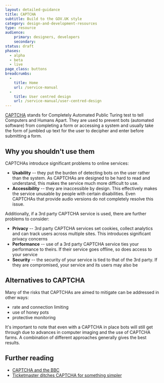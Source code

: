 ```yaml
---
layout: detailed-guidance
title: CAPTCHA
subtitle: Build to the GOV.UK style
category: design-and-development-resources
type: resource
audience:
    primary: designers, developers
    secondary:
status: draft
phases:
  - alpha
  - beta
  - live
page_class: buttons
breadcrumbs:
  -
    title: Home
    url: /service-manual
  -
    title: User centred design
    url: /service-manual/user-centred-design
---
```


[CAPTCHA](https://en.wikipedia.org/wiki/CAPTCHA) stands for Completely Automated Public Turing test to tell Computers and Humans Apart. They are used to prevent bots (automated software) from completing a form or accessing a system and usually take the form of jumbled up text for the user to decipher and enter before submitting a form.

## Why you shouldn't use them

CAPTCHAs introduce significant problems to online services:

* **Usability** -- they put the burden of detecting bots on the user rather than the system. As CAPTCHAs are designed to be hard to read and understand, this makes the service much more difficult to use.
* **Accessibility** -- they are inaccessible by design. This effectively makes the service unusable by people with certain disabilities. Even CAPTCHAs that provide audio versions do not completely resolve this issue.

Additionally, if a 3rd party CAPTCHA service is used, there are further problems to consider:

* **Privacy** -- 3rd party CAPTCHA services set cookies, collect analytics and can track users across multiple sites. This introduces significant privacy concerns
* **Performance** -- use of a 3rd party CAPTCHA service ties your performance to theirs. If their service goes offline, so does access to your service
* **Security** -- the security of your service is tied to that of the 3rd party. If they are compromised, your service and its users may also be

## Alternatives to CAPTCHA

Many of the risks that CAPTCHAs are aimed to mitigate can be addressed in other ways:

* rate and connection limiting
* use of honey pots
* protective monitoring

It's important to note that even with a CAPTCHA in place bots will still get through due to advances in computer imaging and the use of CAPTCHA farms. A combination of different approaches generally gives the best results.

## Further reading

* [CAPTCHA and the BBC](http://www.bbc.co.uk/blogs/legacy/bbcinternet/2010/10/captcha_and_bbc_id.html)
* [Ticketmaster ditches CAPTCHA for something simpler](http://thenextweb.com/insider/2013/01/30/good-news-music-fans-ticketmaster-is-ditching-its-captcha-conundrums-for-something-simpler/)
